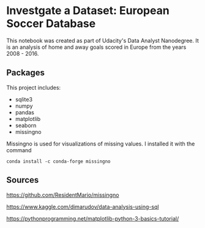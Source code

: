 # Investgate a Dataset: European Soccer Database

This notebook was created as part of Udacity's Data Analyst Nanodegree. It is an analysis of home and away goals scored in Europe from the years 2008 - 2016.

## Packages

This project includes:
- sqlite3
- numpy
- pandas
- matplotlib
- seaborn 
- missingno 

Missingno is used for visualizations of missing values. I installed it with the command

`conda install -c conda-forge missingno`

## Sources

https://github.com/ResidentMario/missingno

https://www.kaggle.com/dimarudov/data-analysis-using-sql

https://pythonprogramming.net/matplotlib-python-3-basics-tutorial/
